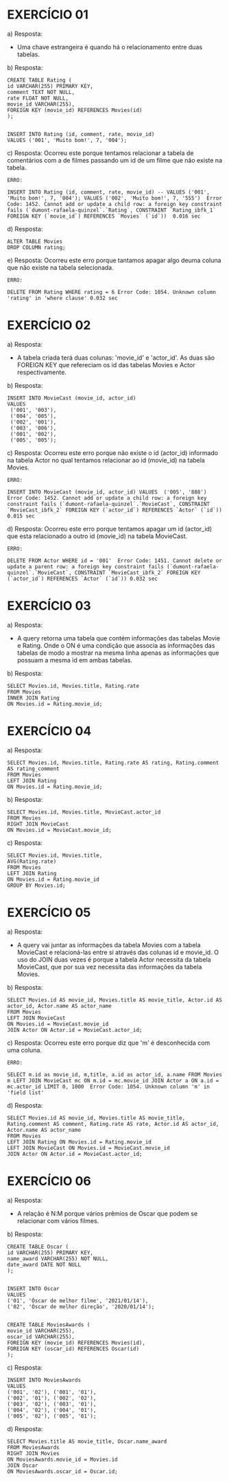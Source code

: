 # EXERCÍCIO 01

a) Resposta:
 - Uma chave estrangeira é quando há o relacionamento entre duas tabelas.


b) Resposta:
````
CREATE TABLE Rating (
id VARCHAR(255) PRIMARY KEY,
comment TEXT NOT NULL,
rate FLOAT NOT NULL,
movie_id VARCHAR(255),
FOREIGN KEY (movie_id) REFERENCES Movies(id)
);


INSERT INTO Rating (id, comment, rate, movie_id)
VALUES ('001', 'Muito bom!', 7, '004');
````

c) Resposta: Ocorreu este porque tentamos relacionar a tabela de comentários com a de filmes passando um id de um filme que não existe na tabela.
````
ERRO:

INSERT INTO Rating (id, comment, rate, movie_id) -- VALUES ('001', 'Muito bom!', 7, '004'); VALUES ('002', 'Muito bom!', 7, '555')	Error Code: 1452. Cannot add or update a child row: a foreign key constraint fails (`dumont-rafaela-quinzel`.`Rating`, CONSTRAINT `Rating_ibfk_1` FOREIGN KEY (`movie_id`) REFERENCES `Movies` (`id`))	0.016 sec
````


d) Resposta:
````
ALTER TABLE Movies 
DROP COLUMN rating;
````

e) Resposta: Ocorreu este erro porque tantamos apagar algo deuma coluna que não existe na tabela selecionada.

````
ERRO:

DELETE FROM Rating WHERE rating = 6	Error Code: 1054. Unknown column 'rating' in 'where clause'	0.032 sec
````


# EXERCÍCIO 02


a) Resposta:
- A tabela criada terá duas colunas: 'movie_id' e 'actor_id'. As duas são FOREIGN KEY que refereciam os id das tabelas Movies e Actor respectivamente.


b) Resposta:
````
INSERT INTO MovieCast (movie_id, actor_id)
VALUES 
 ('001', '003'),
 ('004', '005'),
 ('002', '001'),
 ('003', '006'),
 ('001', '002'),
 ('005', '005');
 ````


 c) Resposta: Ocorreu este erro porque não existe o id (actor_id) informado na tabela Actor no qual tentamos relacionar ao id (movie_id) na tabela Movies.

 ````
 ERRO:

 INSERT INTO MovieCast (movie_id, actor_id) VALUES  ('005', '888') Error Code: 1452. Cannot add or update a child row: a foreign key constraint fails (`dumont-rafaela-quinzel`.`MovieCast`, CONSTRAINT `MovieCast_ibfk_2` FOREIGN KEY (`actor_id`) REFERENCES `Actor` (`id`))	0.015 sec
````


d) Resposta: Ocorreu este erro porque tentamos apagar um id (actor_id) que esta relacionado a outro id (movie_id) na tabela MovieCast.

````
ERRO:

DELETE FROM Actor WHERE id = '001'	Error Code: 1451. Cannot delete or update a parent row: a foreign key constraint fails (`dumont-rafaela-quinzel`.`MovieCast`, CONSTRAINT `MovieCast_ibfk_2` FOREIGN KEY (`actor_id`) REFERENCES `Actor` (`id`))	0.032 sec

````



# EXERCÍCIO 03


a) Resposta:
 - A query retorna uma tabela que contém informações das tabelas Movie e Rating. Onde o ON é uma condição que associa as informações das tabelas de modo a mostrar na mesma linha apenas as informações que possuam a mesma id em ambas tabelas.


b) Resposta: 
````
SELECT Movies.id, Movies.title, Rating.rate
FROM Movies
INNER JOIN Rating 
ON Movies.id = Rating.movie_id;
````


# EXERCÍCIO 04


a) Resposta:
````
SELECT Movies.id, Movies.title, Rating.rate AS rating, Rating.comment AS rating_comment
FROM Movies
LEFT JOIN Rating 
ON Movies.id = Rating.movie_id;
````


b) Resposta:
````
SELECT Movies.id, Movies.title, MovieCast.actor_id 
FROM Movies
RIGHT JOIN MovieCast
ON Movies.id = MovieCast.movie_id;
````


c) Resposta:
````
SELECT Movies.id, Movies.title, 
AVG(Rating.rate)
FROM Movies
LEFT JOIN Rating
ON Movies.id = Rating.movie_id
GROUP BY Movies.id;
````



# EXERCÍCIO 05


a) Resposta:
 -  A query vai juntar as informações da tabela Movies com a tabela MovieCast e relacioná-las entre si através das colunas id e movie_id. O uso do JOIN duas vezes é porque a tabela Actor necessita da tabela MovieCast, que por sua vez necessita das informações da tabela Movies.


b) Resposta:  
````
SELECT Movies.id AS movie_id, Movies.title AS movie_title, Actor.id AS actor_id, Actor.name AS actor_name
FROM Movies
LEFT JOIN MovieCast
ON Movies.id = MovieCast.movie_id
JOIN Actor ON Actor.id = MovieCast.actor_id;
````


c) Resposta: Ocorreu este erro porque diz que 'm' é desconhecida com uma coluna.
````
ERRO:

SELECT m.id as movie_id, m,title, a.id as actor_id, a.name FROM Movies m LEFT JOIN MovieCast mc ON m.id = mc.movie_id JOIN Actor a ON a.id = mc.actor_id LIMIT 0, 1000	Error Code: 1054. Unknown column 'm' in 'field list'	
````


d) Resposta: 
````
SELECT Movies.id AS movie_id, Movies.title AS movie_title, Rating.comment AS comment, Rating.rate AS rate, Actor.id AS actor_id, Actor.name AS actor_name
FROM Movies
LEFT JOIN Rating ON Movies.id = Rating.movie_id
LEFT JOIN MovieCast ON Movies.id = MovieCast.movie_id
JOIN Actor ON Actor.id = MovieCast.actor_id;
````



# EXERCÍCIO 06


a) Resposta:
 - A relação é N:M porque vários prêmios de Oscar que podem se relacionar com vários filmes.


b) Resposta:
 ````
 CREATE TABLE Oscar (
id VARCHAR(255) PRIMARY KEY,
name_award VARCHAR(255) NOT NULL,
date_award DATE NOT NULL
);


INSERT INTO Oscar
VALUES
('01', 'Óscar de melhor filme', '2021/01/14'),
('02', 'Óscar de melhor direção', '2020/01/14');


CREATE TABLE MoviesAwards (
movie_id VARCHAR(255),
oscar_id VARCHAR(255),
FOREIGN KEY (movie_id) REFERENCES Movies(id),
FOREIGN KEY (oscar_id) REFERENCES Oscar(id)
);
````


c) Resposta:
````
INSERT INTO MoviesAwards
VALUES
('001', '02'), ('001', '01'),
('002', '01'), ('002', '02'),
('003', '02'), ('003', '01'),
('004', '02'), ('004', '01'),
('005', '02'), ('005', '01');
````


d) Resposta:
````
SELECT Movies.title AS movie_title, Oscar.name_award
FROM MoviesAwards
RIGHT JOIN Movies
ON MoviesAwards.movie_id = Movies.id
JOIN Oscar
ON MoviesAwards.oscar_id = Oscar.id;
````

